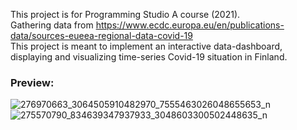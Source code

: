 This project is for Programming Studio A course (2021). <br/>
Gathering data from <a> https://www.ecdc.europa.eu/en/publications-data/sources-eueea-regional-data-covid-19 </a> <br/>
This project is meant to implement an interactive data-dashboard, displaying and visualizing time-series Covid-19 situation in Finland. <br/>

### Preview:

![276970663_3064505910482970_7555463026048655653_n](https://user-images.githubusercontent.com/46376260/185076338-3f1290d1-9cfe-41f0-8cf6-0f5b955808e0.png)
![275570790_834639347937933_3048603300502448635_n](https://user-images.githubusercontent.com/46376260/185076366-cf4d0e3f-0e73-405e-a959-a065014fead3.png)
